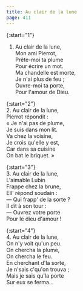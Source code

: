 ```yaml
---
title: Au clair de la lune 
page: 411
---  
```



{:start="1"}  
1.  Au clair de la lune,  
Mon ami Pierrot,  
Prête-moi ta plume  
Pour écrire un mot.  
Ma chandelle est morte,  
Je n'ai plus de feu ;  
Ouvre-moi ta porte,  
Pour l'amour de Dieu.  


{:start="2"}  
2. Au clair de la lune,  
Pierrot répondit :  
« Je n'ai pas de plume,  
Je suis dans mon lit.  
Va chez la voisine,  
Je crois qu'elle y est,  
Car dans sa cuisine  
On bat le briquet. »  


{:start="3"}  
3. Au clair de la lune,  
L'aimable Lubin  
Frappe chez la brune,  
Ell' répond soudain :  
— Qui frapp' de la sorte ?  
Il dit à son tour :  
— Ouvrez votre porte  
Pour le dieu d'amour !  


{:start="4"}  
4. Au clair de la lune,  
On n'y voit qu'un peu.  
On chercha la plume,  
On chercha le feu.  
En cherchant d'la sorte,  
Je n'sais c'qu'on trouva ;  
Mais je sais qu'la porte  
Sur eux se ferma…  